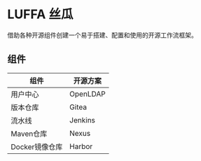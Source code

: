 # LUFFA 丝瓜

借助各种开源组件创建一个易于搭建、配置和使用的开源工作流框架。

## 组件

| 组件           | 开源方案 |
| -------------- | -------- |
| 用户中心       | OpenLDAP |
| 版本仓库       | Gitea    |
| 流水线         | Jenkins  |
| Maven仓库      | Nexus    |
| Docker镜像仓库 | Harbor   |
